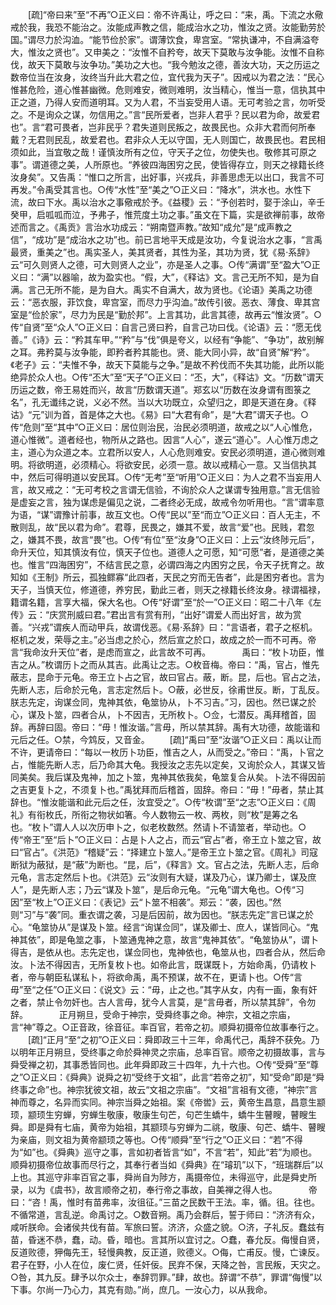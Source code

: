 <!-- { "loadSidebar": true } -->
　　[疏]“帝曰来”至“不再”○正义曰：帝不许禹让，呼之曰：“来，禹。下流之水儆戒於我，我恐不能治之。汝能成声教之信，能成治水之功，惟汝之贤。汝能勤劳於国。”谓尽力於沟洫。“能节俭於家”。谓薄饮食，卑宫室。“常执谦冲，不自满溢夸大，惟汝之贤也”。又申美之：“汝惟不自矜夸，故天下莫敢与汝争能。汝惟不自称伐，故天下莫敢与汝争功。”美功之大也。“我今勉汝之德，善汝大功，天之历运之数帝位当在汝身，汝终当升此大君之位，宜代我为天子”。因戒以为君之法：“民心惟甚危险，道心惟甚幽微。危则难安，微则难明，汝当精心，惟当一意，信执其中正之道，乃得人安而道明耳。又为人君，不当妄受用人语。无可考验之言，勿听受之。不是询众之谋，勿信用之。”言“民所爱者，岂非人君乎？民以君为命，故爱君也”。言“君可畏者，岂非民乎？君失道则民叛之，故畏民也。众非大君而何所奉戴？无君则民乱，故爱君也。君非众人无以守国，无人则国亡，故畏民也。君民相须如此，当宜敬之哉！谨慎汝所有之位，守天子之位，勿使失也。敬修其可原之事”。谓道德之美，人所原也。“养彼四海困穷之民，使皆得存立，则天之禄籍长终汝身矣”。又告禹：“惟口之所言，出好事，兴戎兵，非善思虑无以出口，我言不可再发。”令禹受其言也。○传“水性”至“美之”○正义曰：“降水”，洪水也。水性下流，故曰下水。禹以治水之事儆戒於予。《益稷》云：“予创若时，娶于涂山，辛壬癸甲，启呱呱而泣，予弗子，惟荒度土功之事。”虽文在下篇，实是欲禅前事，故帝述而言之。《禹贡》言治水功成云：“朔南暨声教。”故知“成允”是“成声教之信”，“成功”是“成治水之功”也。前已言地平天成是汝功，今复说治水之事，“言禹最贤，重美之”也。禹实圣人，美其贤者，其性为圣，其功为贤，犹《易·系辞》云“可久则贤人之德，可大则贤人之业”，亦是圣人之事。○传“满谓”至“盈大”○正义曰：“满”以器喻，故为盈实也。“假，大”，《释诂》文。言己无所不知，是为自满。言己无所不能，是为自大。禹实不自满大，故为贤也。《论语》美禹之功德云：“恶衣服，菲饮食，卑宫室，而尽力乎沟洫。”故传引彼。恶衣、薄食、卑其宫室是“俭於家”，尽力为民是“勤於邦”。上言其功，此言其德，故再云“惟汝贤”。○传“自贤”至“众人”○正义曰：自言己贤曰矜，自言己功曰伐。《论语》云：“愿无伐善。”《诗》云：“矜其车甲。”“矜”与“伐”俱是夸义，以经有“争能”、“争功”，故别解之耳。弗矜莫与汝争能，即矜者矜其能也。贤、能大同小异，故“自贤”解“矜”。《老子》云：“夫惟不争，故天下莫能与之争。”是故不矜伐而不失其功能，此所以能绝异於众人也。○传“丕大”至“天子”○正义曰：“丕，大”，《释诂》文。“历数”谓天历运之数，帝王易姓而兴，故言“历数谓天道”。郑玄以“历数在汝身谓有图箓之名”，孔无谶纬之说，义必不然。当以大功既立，众望归之，即是天道在身。《释诂》“元”训为首，首是体之大也。《易》曰“大君有命”，是“大君”谓天子也。○传“危则”至“其中”○正义曰：居位则治民，治民必须明道，故戒之以“人心惟危，道心惟微”。道者经也，物所从之路也。因言“人心”，遂云“道心”。人心惟万虑之主，道心为众道之本。立君所以安人，人心危则难安。安民必须明道，道心微则难明。将欲明道，必须精心。将欲安民，必须一意。故以戒精心一意。又当信执其中，然后可得明道以安民耳。○传“无考”至“听用”○正义曰：为人之君不当妄用人言，故又戒之：“无可考校之言谓无信验，不询於众人之谋谓专独用意。”言无信验是虚妄之言，独为谋虑是偏见之说，二者终必无成，故戒令勿听用也。“言”谓率意为语，“谋”谓豫计前事，故互文也。○传“民以”至“而立”○正义曰：百人无主，不散则乱，故“民以君为命”。君尊，民畏之，嫌其不爱，故言“爱”也。民贱，君忽之，嫌其不畏，故言“畏”也。○传“有位”至“汝身”○正义曰：上云“汝终陟元后”，命升天位，知其慎汝有位，慎天子位也。道德人之可愿，知“可愿”者，是道德之美也。惟言“四海困穷”，不结言民之意，必谓四海之内困穷之民，令天子抚育之。故知如《王制》所云，孤独鳏寡“此四者，天民之穷而无告者”，此是困穷者也。言为天子，当慎天位，修道德，养穷民，勤此三者，则天之禄籍长终汝身。禄谓福禄，籍谓名籍，言享大福，保大名也。○传“好谓”至“於一”○正义曰：昭二十八年《左传》云：“庆赏刑威曰君。”君出言有赏有刑，“出好”谓爱人而出好言，故为赏善。“兴戎”谓疾人而动甲兵，故谓伐恶。《易·系辞》曰：“言语者，君子之枢机。枢机之发，荣辱之主。”必当虑之於心，然后宣之於口，故成之於一而不可再。帝言“我命汝升天位”者，是虑而宣之，此言故不可再。
　
　　禹曰：“枚卜功臣，惟吉之从。”枚谓历卜之而从其吉。此禹让之志。○枚音梅。帝曰：“禹，官占，惟先蔽志，昆命于元龟。帝王立卜占之官，故曰官占。蔽，断。昆，后也。官占之法，先断人志，后命於元龟，言志定然后卜。○蔽，必世反，徐甫世反。断，丁乱反。朕志先定，询谋佥同，鬼神其依，龟筮协从，卜不习吉。”习，因也。然已谋之於心，谋及卜筮，四者合从，卜不因吉，无所枚卜。○佥，七潜反。禹拜稽首，固辞。再辞曰固。帝曰：“毋！惟汝谐。”言毋，所以禁其辞。禹有大功德，故能谐和元后之任。○禁，今鸩反，又音金。 
　　[疏]“禹曰”至“汝谐”○正义曰：禹以让而不许，更请帝曰：“每以一枚历卜功臣，惟吉之人，从而受之。”帝曰：“禹，卜官之占，惟能先断人志，后乃命其大龟。我授汝之志先以定矣，又询於众人，其谋又皆同美矣。我后谋及鬼神，加之卜筮，鬼神其依我矣，龟筮复合从矣。卜法不得因前之吉更复卜之，不须复卜也。”禹犹拜而后稽首，固辞。帝曰：“毋！”毋者，禁止其辞也。“惟汝能谐和此元后之任，汝宜受之”。○传“枚谓”至“之志”○正义曰：《周礼》有衔枚氏，所衔之物状如箸。今人数物云一枚、两枚，则“枚”是筹之名也。“枚卜”谓人人以次历申卜之，似老枚数然。然请卜不请筮者，举动也。○传“帝王”至“后卜”○正义曰：占是卜人之占，而云“官占”者，帝王立卜筮之官，故曰“官占”。《洪范》“稽疑”云：“择建立卜筮人。”是帝王立卜筮之官。《周礼》司寇断狱为蔽狱，是“蔽”为断也。“昆，后”，《释言》文。官占之法，先断人志，后命元龟，言志定然后卜也。《洪范》云“汝则有大疑，谋及乃心，谋乃卿士，谋及庶人”，是先断人志；乃云“谋及卜筮”，是后命元龟。“元龟”谓大龟也。○传“习因”至“枚上”○正义曰：《表记》云“卜筮不相袭”。郑云：“袭，因也。”然则“习”与“袭”同。重衣谓之袭，习是后因前，故为因也。“朕志先定”言已谋之於心。“龟筮协从”是谋及卜筮。经言“询谋佥同”，谋及卿士、庶人，谋皆同心。“鬼神其依”，即是龟筮之事，卜筮通鬼神之意，故言“鬼神其依”。“龟筮协从”，谓卜得吉，是依从也。志先定也，谋佥同也，鬼神依也，龟筮从也，四者合从，然后命汝。卜法不得因吉，无所复枚卜也。如帝此言，既谋既卜，方始命禹，仍请枚卜者，帝与朝臣私谋私卜，将欲命禹，禹不预谋，故不在，更请卜也。○传“言毋”至“之任”○正义曰：《说文》云：“毋，止之也。”其字从女，内有一画，象有奸之者，禁止令勿奸也。古人言毋，犹今人言莫，是“言毋者，所以禁其辞”，令勿辞。
　
　　正月朔旦，受命于神宗，受舜终事之命。神宗，文祖之宗庙，言“神”尊之。○正音政，徐音征。率百官，若帝之初。顺舜初摄帝位故事奉行之。 
　　[疏]“正月”至“之初”○正义曰：舜即政三十三年，命禹代己，禹辞不获免。乃以明年正月朔旦，受终事之命於舜神灵之宗庙，总率百官。顺帝之初摄故事，言与舜受禅之初，其事悉皆同也。此年舜即政三十四年，九十六也。○传“受舜”至“尊之”○正义曰：《舜典》说舜之初“受终于文祖”，此言“若帝之初”，知“受命”即是“舜终事之命”也。神宗犹彼文祖，故云“文祖之宗庙”。“文祖”言祖有文德，“神宗”言神而尊之，名异而实同。神宗当舜之始祖。案《帝喾》云，黄帝生昌意，昌意生颛顼，颛顼生穷蝉，穷蝉生敬康，敬康生句芒，句芒生蟜牛，蟜牛生瞽瞍，瞽瞍生舜。即是舜有七庙，黄帝为始祖，其颛顼与穷蝉为二祧，敬康、句芒、蟜牛、瞽瞍为亲庙，则文祖为黄帝颛顼之等也。○传“顺舜”至“行之”○正义曰：“若”不得为“如”也。《舜典》巡守之事，言如初者皆言“如”，不言“若”，知此“若”为顺也。顺舜初摄帝位故事而尽行之，其奉行者当如《舜典》在“璿玑”以下，“班瑞群后”以上也。其巡守非率百官之事，舜尚自为陟方，禹摄帝位，未得巡守，此是舜史所录，以为《虞书》，故言顺帝之初，奉行帝之事故，自美禅之得人也。
　
　　帝曰：“咨！禹，惟时有苗弗率，汝徂征。”三苗之民数干王法。率，循。徂。往也。不循常道，言乱逆。命禹讨之。○数音朔。禹乃会群后，誓于师曰：“济济有众，咸听朕命。会诸侯共伐有苗。军旅曰誓。济济，众盛之貌。○济，子礼反。蠢兹有苗，昏迷不恭，蠢，动。昏，暗也。言其所以宜讨之。○蠢，春允反。侮慢自贤，反道败德，狎侮先王，轻慢典教，反正道，败德义。○侮，亡甫反。慢，亡谏反。君子在野，小人在位，废仁贤，任奸佞。民弃不保，天降之咎，言民叛，天灾之。○咎，其九反。肆予以尔众士，奉辞罚罪。”肆，故也。辞谓“不恭”，罪谓“侮慢”以下事。尔尚一乃心力，其克有勋。”尚，庶几。一汝心力，以从我命。 
